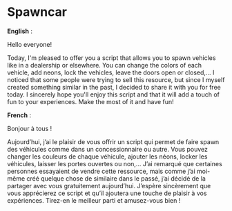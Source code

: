 # Spawncar

**English** :

Hello everyone!

Today, I'm pleased to offer you a script that allows you to spawn vehicles like in a dealership or elsewhere. You can change the colors of each vehicle, add neons, lock the vehicles, leave the doors open or closed,... I noticed that some people were trying to sell this resource, but since I myself created something similar in the past, I decided to share it with you for free today. I sincerely hope you'll enjoy this script and that it will add a touch of fun to your experiences. Make the most of it and have fun!

**French** :

Bonjour à tous !

Aujourd’hui, j’ai le plaisir de vous offrir un script qui permet de faire spawn des véhicules comme dans un concessionnaire ou autre. Vous pouvez changer les couleurs de chaque véhicule, ajouter les néons, locker les véhicules, laisser les portes ouvertes ou non,... J’ai remarqué que certaines personnes essayaient de vendre cette ressource, mais comme j’ai moi-même créé quelque chose de similaire dans le passé, j’ai décidé de la partager avec vous gratuitement aujourd’hui. J’espère sincèrement que vous apprécierez ce script et qu’il ajoutera une touche de plaisir à vos expériences. Tirez-en le meilleur parti et amusez-vous bien !
